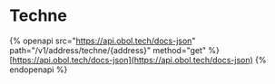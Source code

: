 # Techne

{% openapi src="https://api.obol.tech/docs-json" path="/v1/address/techne/{address}" method="get" %}
[https://api.obol.tech/docs-json](https://api.obol.tech/docs-json)
{% endopenapi %}
